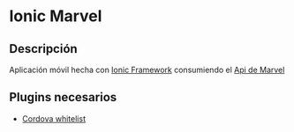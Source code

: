 # Ionic Marvel

## Descripción

Aplicación móvil hecha con [Ionic Framework](http://ionicframework.com/) consumiendo el [Api de Marvel](http://developer.marvel.com/)

## Plugins necesarios

* [Cordova whitelist](https://github.com/apache/cordova-plugin-whitelist)


